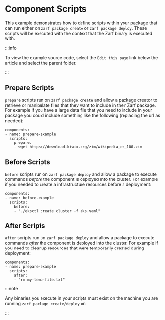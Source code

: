 # Component Scripts

This example demonstrates how to define scripts within your package that can run either on `zarf package create` or `zarf package deploy`.  These scripts will be executed with the context that the Zarf binary is executed with.

:::info

To view the example source code, select the `Edit this page` link below the article and select the parent folder.

:::

## Prepare Scripts

`prepare` scripts run on `zarf package create` and allow a package creator to retrieve or manipulate files that they want to include in their Zarf package.  For example if you have a large data file that you need to include in your package you could include something like the following (replacing the url as needed):


```
components:
- name: prepare-example
  scripts:
    prepare:
    - wget https://download.kiwix.org/zim/wikipedia_en_100.zim
```

## Before Scripts

`before` scripts run on `zarf package deploy` and allow a package to execute commands _before_ the component is deployed into the cluster.  For example if you needed to create a infrastructure resources before a deployment:

```
components:
- name: before-example
  scripts:
    before:
    - "./eksctl create cluster -f eks.yaml"
```

## After Scripts

`after` scripts run on `zarf package deploy` and allow a package to execute commands _after_ the component is deployed into the cluster. For example if you need to cleanup resources that were temporarily created during deployment:

```
components:
- name: prepare-example
  scripts:
    after:
    - "rm my-temp-file.txt"
```

:::note

Any binaries you execute in your scripts must exist on the machine you are running `zarf package create/deploy` on

:::
